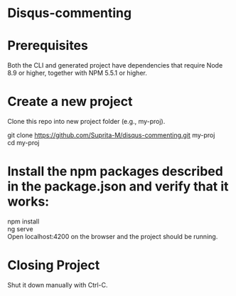 # Disqus-commenting

# Prerequisites
Both the CLI and generated project have dependencies that require Node 8.9 or higher, together with NPM 5.5.1 or higher.

# Create a new project
Clone this repo into new project folder (e.g., my-proj).  

git clone https://github.com/Suprita-M/disqus-commenting.git  my-proj  
cd my-proj  


# Install the npm packages described in the package.json and verify that it works:  
npm install  
ng serve   
Open localhost:4200 on the browser and the project should be running.   

# Closing Project  
Shut it down manually with Ctrl-C.  
